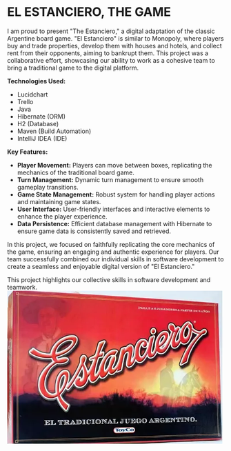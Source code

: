 # EL ESTANCIERO, THE GAME

I am proud to present "The Estanciero," a digital adaptation of the classic Argentine board game. "El Estanciero" is
similar to Monopoly, where players buy and trade properties, develop them with houses and hotels, and collect rent from
their opponents, aiming to bankrupt them. This project was a collaborative effort, showcasing our ability to work as a
cohesive team to bring a traditional game to the digital platform.

**Technologies Used:**
- Lucidchart
- Trello
- Java
- Hibernate (ORM)
- H2 (Database)
- Maven (Build Automation)
- IntelliJ IDEA (IDE)

**Key Features:**

- **Player Movement:** Players can move between boxes, replicating the mechanics of the traditional board game.
- **Turn Management:** Dynamic turn management to ensure smooth gameplay transitions.
- **Game State Management:** Robust system for handling player actions and maintaining game states.
- **User Interface:** User-friendly interfaces and interactive elements to enhance the player experience.
- **Data Persistence:** Efficient database management with Hibernate to ensure game data is consistently saved and
  retrieved.

In this project, we focused on faithfully replicating the core mechanics of the game, ensuring an engaging and authentic
experience for players. Our team successfully combined our individual skills in software development to create a
seamless and enjoyable digital version of "El Estanciero."

This project highlights our collective skills in software development and teamwork.
![img.png](./docs/_images/img.png)
